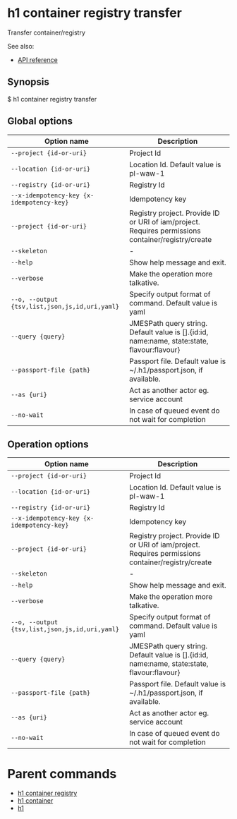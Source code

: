 
# h1 container registry transfer

Transfer container/registry

See also:

* [API reference](https://api.hyperone.com/v2/docs#operation/container_project_registry_transfer)

## Synopsis

$ h1 container registry transfer <options>

## Global options

| Option name                                        | Description                                                                                        |
| -------------------------------------------------- | -------------------------------------------------------------------------------------------------- |
| ```--project {id-or-uri}```                        | Project Id                                                                                         |
| ```--location {id-or-uri}```                       | Location Id. Default value is pl-waw-1                                                             |
| ```--registry {id-or-uri}```                       | Registry Id                                                                                        |
| ```--x-idempotency-key {x-idempotency-key}```      | Idempotency key                                                                                    |
| ```--project {id-or-uri}```                        | Registry project. Provide ID or URI of iam/project. Requires permissions container/registry/create |
| ```--skeleton```                                   | -                                                                                                  |
| ```--help```                                       | Show help message and exit.                                                                        |
| ```--verbose```                                    | Make the operation more talkative.                                                                 |
| ```--o, --output {tsv,list,json,js,id,uri,yaml}``` | Specify output format of command. Default value is yaml                                            |
| ```--query {query}```                              | JMESPath query string. Default value is [].\{id:id, name:name, state:state, flavour:flavour\}      |
| ```--passport-file {path}```                       | Passport file. Default value is ~/.h1/passport.json, if available.                                 |
| ```--as {uri}```                                   | Act as another actor eg. service account                                                           |
| ```--no-wait```                                    | In case of queued event do not wait for completion                                                 |

## Operation options

| Option name                                        | Description                                                                                        |
| -------------------------------------------------- | -------------------------------------------------------------------------------------------------- |
| ```--project {id-or-uri}```                        | Project Id                                                                                         |
| ```--location {id-or-uri}```                       | Location Id. Default value is pl-waw-1                                                             |
| ```--registry {id-or-uri}```                       | Registry Id                                                                                        |
| ```--x-idempotency-key {x-idempotency-key}```      | Idempotency key                                                                                    |
| ```--project {id-or-uri}```                        | Registry project. Provide ID or URI of iam/project. Requires permissions container/registry/create |
| ```--skeleton```                                   | -                                                                                                  |
| ```--help```                                       | Show help message and exit.                                                                        |
| ```--verbose```                                    | Make the operation more talkative.                                                                 |
| ```--o, --output {tsv,list,json,js,id,uri,yaml}``` | Specify output format of command. Default value is yaml                                            |
| ```--query {query}```                              | JMESPath query string. Default value is [].\{id:id, name:name, state:state, flavour:flavour\}      |
| ```--passport-file {path}```                       | Passport file. Default value is ~/.h1/passport.json, if available.                                 |
| ```--as {uri}```                                   | Act as another actor eg. service account                                                           |
| ```--no-wait```                                    | In case of queued event do not wait for completion                                                 |

# Parent commands

* [h1 container registry](./../README.md)
* [h1 container](./../../README.md)
* [h1](./../../../README.md)
